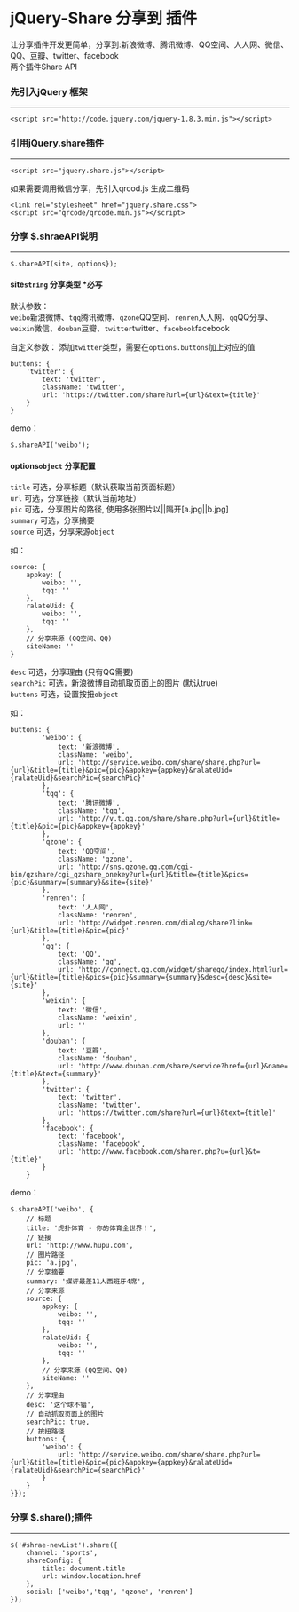 # jQuery-Share 分享到 插件
让分享插件开发更简单，分享到:新浪微博、腾讯微博、QQ空间、人人网、微信、QQ、豆瓣、twitter、facebook<br />
两个插件Share API 


### 先引入jQuery 框架
-----------------------

    <script src="http://code.jquery.com/jquery-1.8.3.min.js"></script>

### 引用jQuery.share插件
-----------------------

    <script src="jquery.share.js"></script>

如果需要调用微信分享，先引入qrcod.js 生成二维码

    <link rel="stylesheet" href="jquery.share.css">
    <script src="qrcode/qrcode.min.js"></script>
    
### 分享 $.shraeAPI说明
-----------------------

    $.shareAPI(site, options});
    
    
#### site<code>string</code> 分享类型 *必写
默认参数：<br />
<code>weibo</code>新浪微博、<code>tqq</code>腾讯微博、<code>qzone</code>QQ空间、<code>renren</code>人人网、<code>qq</code>QQ分享、<code>weixin</code>微信、<code>douban</code>豆瓣、<code>twitter</code>twitter、<code>facebook</code>facebook<br />

自定义参数：
添加<code>twitter</code>类型，需要在<code>options.buttons</code>加上对应的值

	buttons: {
		'twitter': {
			text: 'twitter',
			className: 'twitter',
			url: 'https://twitter.com/share?url={url}&text={title}'
		}
	}

demo：<br />
    
    $.shareAPI('weibo');
    
#### options<code>object</code> 分享配置
<code>title</code> 可选，分享标题（默认获取当前页面标题）<br />
<code>url</code> 可选，分享链接（默认当前地址）<br />
<code>pic</code> 可选，分享图片的路径, 使用多张图片以||隔开[a.jpg||b.jpg]<br />
<code>summary</code> 可选，分享摘要<br />
<code>source</code> 可选，分享来源<code>object</code> <br />

如：<br />

	source: {
        appkey: {
			weibo: '',
			tqq: ''
    	},
    	ralateUid: {
    		weibo: '',
    		tqq: ''
    	},
    	// 分享来源 (QQ空间、QQ)
    	siteName: ''
    }
	
<code>desc</code> 可选，分享理由 (只有QQ需要)<br />
<code>searchPic</code> 可选，新浪微博自动抓取页面上的图片 (默认true)<br />
<code>buttons</code> 可选，设置按扭<code>object</code><br />

如：<br />

	buttons: {
    		'weibo': {
    			text: '新浪微博', 
    			className: 'weibo', 
    			url: 'http://service.weibo.com/share/share.php?url={url}&title={title}&pic={pic}&appkey={appkey}&ralateUid={ralateUid}&searchPic={searchPic}'
    		},
	    	'tqq': {
	    		text: '腾讯微博', 
	    		className: 'tqq', 
	    		url: 'http://v.t.qq.com/share/share.php?url={url}&title={title}&pic={pic}&appkey={appkey}'
	    	},
	    	'qzone': {
	    		text: 'QQ空间', 
	    		className: 'qzone', 
	    		url: 'http://sns.qzone.qq.com/cgi-bin/qzshare/cgi_qzshare_onekey?url={url}&title={title}&pics={pic}&summary={summary}&site={site}'
	    	},
	    	'renren': {
	    		text: '人人网', 
	    		className: 'renren', 
	    		url: 'http://widget.renren.com/dialog/share?link={url}&title={title}&pic={pic}'
	    	},
	    	'qq': {
	    		text: 'QQ', 
	    		className: 'qq', 
	    		url: 'http://connect.qq.com/widget/shareqq/index.html?url={url}&title={title}&pics={pic}&summary={summary}&desc={desc}&site={site}'
	    	},
	    	'weixin': {
	    		text: '微信', 
	    		className: 'weixin', 
	    		url: ''
	    	},
	    	'douban': {
	    		text: '豆瓣', 
	    		className: 'douban', 
	    		url: 'http://www.douban.com/share/service?href={url}&name={title}&text={summary}'
	    	},
	    	'twitter': {
	    		text: 'twitter', 
	    		className: 'twitter', 
	    		url: 'https://twitter.com/share?url={url}&text={title}'
	    	},
	    	'facebook': {
	    		text: 'facebook', 
	    		className: 'facebook', 
	    		url: 'http://www.facebook.com/sharer.php?u={url}&t={title}'
	    	}
    	}

demo：<br />

    $.shareAPI('weibo', {
        // 标题
        title: '虎扑体育 - 你的体育全世界！',
        // 链接
        url: 'http://www.hupu.com',
        // 图片路径
        pic: 'a.jpg',
        // 分享摘要
        summary: '媒评最差11人西班牙4席',
        // 分享来源
        source: {
            appkey: {
    			weibo: '',
    			tqq: ''
	    	},
	    	ralateUid: {
	    		weibo: '',
	    		tqq: ''
	    	},
	    	// 分享来源 (QQ空间、QQ)
	    	siteName: ''
        },
        // 分享理由
        desc: '这个球不错',
        // 自动抓取页面上的图片
        searchPic: true,
        // 按扭路径
        buttons: {
            'weibo': {
                url: 'http://service.weibo.com/share/share.php?url={url}&title={title}&pic={pic}&appkey={appkey}&ralateUid={ralateUid}&searchPic={searchPic}'
            }
        }
    }});
    
    
### 分享 $.share();插件
-----------------------

    $('#shrae-newList').share({
    	channel: 'sports',
    	shareConfig: {
    	    title: document.title
    		url: window.location.href
    	},
    	social: ['weibo','tqq', 'qzone', 'renren']
    });
